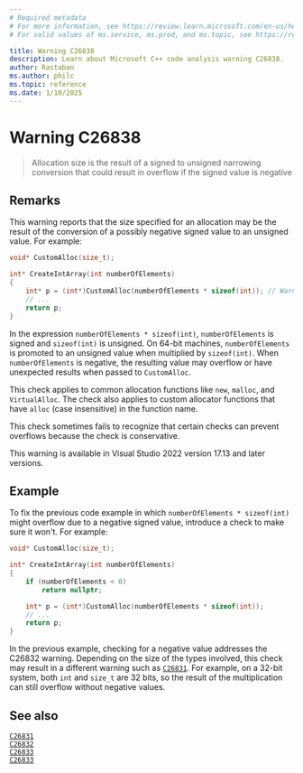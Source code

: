 ```yaml
---
# Required metadata
# For more information, see https://review.learn.microsoft.com/en-us/help/platform/learn-editor-add-metadata?branch=main
# For valid values of ms.service, ms.prod, and ms.topic, see https://review.learn.microsoft.com/en-us/help/platform/metadata-taxonomies?branch=main

title: Warning C26838
description: Learn about Microsoft C++ code analysis warning C26838.
author: Rastaban
ms.author: philc
ms.topic: reference
ms.date: 1/10/2025
---
```

# Warning C26838

> Allocation size is the result of a signed to unsigned narrowing conversion that could result in overflow if the signed value is negative

## Remarks

This warning reports that the size specified for an allocation may be the result of the conversion of a possibly negative signed value to an unsigned value. For example:

```cpp
void* CustomAlloc(size_t);

int* CreateIntArray(int numberOfElements)
{
    int* p = (int*)CustomAlloc(numberOfElements * sizeof(int)); // Warning: C26838
    // ...
    return p;
}
```

In the expression `numberOfElements * sizeof(int)`, `numberOfElements` is signed and `sizeof(int)` is unsigned. On 64-bit machines, `numberOfElements` is promoted to an unsigned value when multiplied
by `sizeof(int)`. When `numberOfElements` is negative, the resulting value may overflow or have unexpected results when passed to `CustomAlloc`.

This check applies to common allocation functions like `new`, `malloc`, and `VirtualAlloc`. The check also applies to custom allocator functions that have `alloc` (case insensitive) in the function name.

This check sometimes fails to recognize that certain checks can prevent overflows because the check is conservative.

This warning is available in Visual Studio 2022 version 17.13 and later versions.

## Example

To fix the previous code example in which `numberOfElements * sizeof(int)` might overflow due to a negative signed value, introduce a check to make sure it won't. For example:

```cpp
void* CustomAlloc(size_t);

int* CreateIntArray(int numberOfElements)
{
    if (numberOfElements < 0)
        return nullptr;

    int* p = (int*)CustomAlloc(numberOfElements * sizeof(int));
    // ...
    return p;
}
```

In the previous example, checking for a negative value addresses the C26832 warning. Depending on the size of the types involved, this check may result in a different warning such as [`C26831`](c26831.md).
For example, on a 32-bit system, both `int` and `size_t` are 32 bits, so the result of the multiplication can still overflow without negative values.

## See also

[`C26831`](c26831.md)\
[`C26832`](c26832.md)\
[`C26833`](c26833.md)\
[`C26833`](c26839.md)


